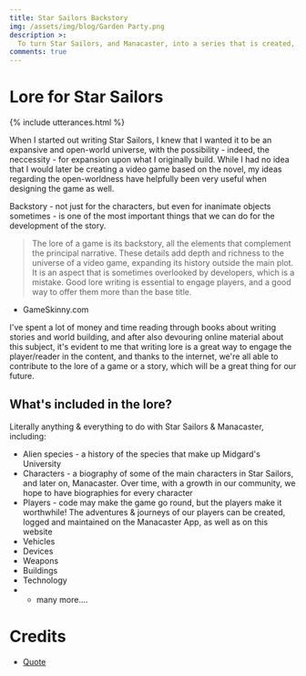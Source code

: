 ```yaml
---
title: Star Sailors Backstory
img: /assets/img/blog/Garden Party.png
description >:
  To turn Star Sailors, and Manacaster, into a series that is created, played, and expanded upon by people all over the world, we need to write some lore, or a backstory. To increase the likelihood and quality of sequels, we need to identify and nail down what the universe of Star Sailors is about. [1](http://allianceofdroids.org.au/aod/2020/01/06/redesigning-acord-facebook-page)
comments: true
---
```


# Lore for Star Sailors

{% include utterances.html %}

When I started out writing Star Sailors, I knew that I wanted it to be an expansive and open-world universe, with the possibility - indeed, the neccessity - for expansion upon what I originally build. While I had no idea that I would later be creating a video game based on the novel, my ideas regarding the open-worldness have helpfully been very useful when designing the game as well.

Backstory - not just for the characters, but even for inanimate objects sometimes - is one of the most important things that we can do for the development of the story.

> The lore of a game is its backstory, all the elements that complement the principal narrative. These details add depth and richness to the universe of a video game, expanding its history outside the main plot. It is an aspect that is sometimes overlooked by developers, which is a mistake. Good lore writing is essential to engage players, and a good way to offer them more than the base title.

- GameSkinny.com

I've spent a lot of money and time reading through books about writing stories and world building, and after also devouring online material about this subject, it's evident to me that writing lore is a great way to engage the player/reader in the content, and thanks to the internet, we're all able to contribute to the lore of a game or a story, which will be a great thing for our future.

## What's included in the lore?
Literally anything & everything to do with Star Sailors & Manacaster, including:

* Alien species - a history of the species that make up Midgard's University
* Characters - a biography of some of the main characters in Star Sailors, and later on, Manacaster. Over time, with a growth  in our community, we hope to have biographies for every character
* Players - code may make the game go round, but the players make it worthwhile! The adventures & journeys of our players can be created, logged and maintained on the Manacaster App, as well as on this website
* Vehicles
* Devices
* Weapons
* Buildings
* Technology
* + many more....


# Credits
* [Quote](https://www.gameskinny.com/ow6z1/telling-stories-the-importance-of-lore-in-video-games)
